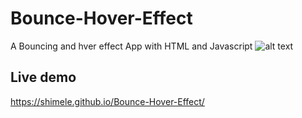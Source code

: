 # Bounce-Hover-Effect
A Bouncing and hver effect App with HTML and Javascript
![alt text]()

## Live demo

https://shimele.github.io/Bounce-Hover-Effect/
